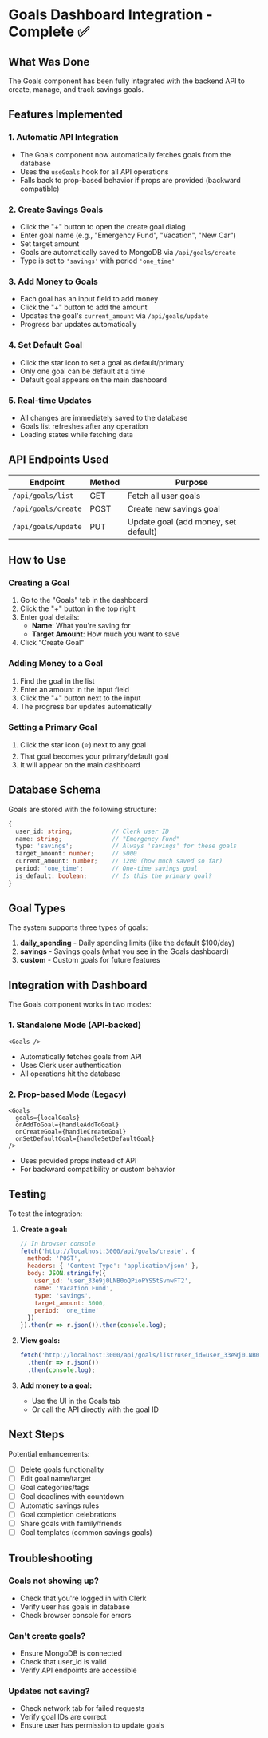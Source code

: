# Goals Dashboard Integration - Complete ✅

## What Was Done

The Goals component has been fully integrated with the backend API to create, manage, and track savings goals.

## Features Implemented

### 1. **Automatic API Integration**
- The Goals component now automatically fetches goals from the database
- Uses the `useGoals` hook for all API operations
- Falls back to prop-based behavior if props are provided (backward compatible)

### 2. **Create Savings Goals**
- Click the "+" button to open the create goal dialog
- Enter goal name (e.g., "Emergency Fund", "Vacation", "New Car")
- Set target amount
- Goals are automatically saved to MongoDB via `/api/goals/create`
- Type is set to `'savings'` with period `'one_time'`

### 3. **Add Money to Goals**
- Each goal has an input field to add money
- Click the "+" button to add the amount
- Updates the goal's `current_amount` via `/api/goals/update`
- Progress bar updates automatically

### 4. **Set Default Goal**
- Click the star icon to set a goal as default/primary
- Only one goal can be default at a time
- Default goal appears on the main dashboard

### 5. **Real-time Updates**
- All changes are immediately saved to the database
- Goals list refreshes after any operation
- Loading states while fetching data

## API Endpoints Used

| Endpoint | Method | Purpose |
|----------|--------|---------|
| `/api/goals/list` | GET | Fetch all user goals |
| `/api/goals/create` | POST | Create new savings goal |
| `/api/goals/update` | PUT | Update goal (add money, set default) |

## How to Use

### Creating a Goal
1. Go to the "Goals" tab in the dashboard
2. Click the "+" button in the top right
3. Enter goal details:
   - **Name**: What you're saving for
   - **Target Amount**: How much you want to save
4. Click "Create Goal"

### Adding Money to a Goal
1. Find the goal in the list
2. Enter an amount in the input field
3. Click the "+" button next to the input
4. The progress bar updates automatically

### Setting a Primary Goal
1. Click the star icon (⭐) next to any goal
2. That goal becomes your primary/default goal
3. It will appear on the main dashboard

## Database Schema

Goals are stored with the following structure:

```typescript
{
  user_id: string;           // Clerk user ID
  name: string;              // "Emergency Fund"
  type: 'savings';           // Always 'savings' for these goals
  target_amount: number;     // 5000
  current_amount: number;    // 1200 (how much saved so far)
  period: 'one_time';        // One-time savings goal
  is_default: boolean;       // Is this the primary goal?
}
```

## Goal Types

The system supports three types of goals:

1. **daily_spending** - Daily spending limits (like the default $100/day)
2. **savings** - Savings goals (what you see in the Goals dashboard)
3. **custom** - Custom goals for future features

## Integration with Dashboard

The Goals component works in two modes:

### 1. Standalone Mode (API-backed)
```tsx
<Goals />
```
- Automatically fetches goals from API
- Uses Clerk user authentication
- All operations hit the database

### 2. Prop-based Mode (Legacy)
```tsx
<Goals 
  goals={localGoals}
  onAddToGoal={handleAddToGoal}
  onCreateGoal={handleCreateGoal}
  onSetDefaultGoal={handleSetDefaultGoal}
/>
```
- Uses provided props instead of API
- For backward compatibility or custom behavior

## Testing

To test the integration:

1. **Create a goal:**
   ```javascript
   // In browser console
   fetch('http://localhost:3000/api/goals/create', {
     method: 'POST',
     headers: { 'Content-Type': 'application/json' },
     body: JSON.stringify({
       user_id: 'user_33e9j0LNB0oQPioPYS5tSvnwFT2',
       name: 'Vacation Fund',
       type: 'savings',
       target_amount: 3000,
       period: 'one_time'
     })
   }).then(r => r.json()).then(console.log);
   ```

2. **View goals:**
   ```javascript
   fetch('http://localhost:3000/api/goals/list?user_id=user_33e9j0LNB0oQPioPYS5tSvnwFT2')
     .then(r => r.json())
     .then(console.log);
   ```

3. **Add money to a goal:**
   - Use the UI in the Goals tab
   - Or call the API directly with the goal ID

## Next Steps

Potential enhancements:

- [ ] Delete goals functionality
- [ ] Edit goal name/target
- [ ] Goal categories/tags
- [ ] Goal deadlines with countdown
- [ ] Automatic savings rules
- [ ] Goal completion celebrations
- [ ] Share goals with family/friends
- [ ] Goal templates (common savings goals)

## Troubleshooting

### Goals not showing up?
- Check that you're logged in with Clerk
- Verify user has goals in database
- Check browser console for errors

### Can't create goals?
- Ensure MongoDB is connected
- Check that user_id is valid
- Verify API endpoints are accessible

### Updates not saving?
- Check network tab for failed requests
- Verify goal IDs are correct
- Ensure user has permission to update goals
